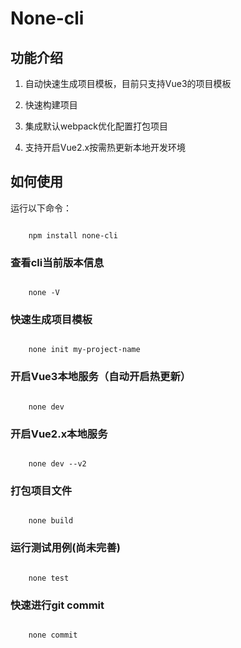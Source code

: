 # None-cli

## 功能介绍

1. 自动快速生成项目模板，目前只支持Vue3的项目模板

2. 快速构建项目

3. 集成默认webpack优化配置打包项目

4. 支持开启Vue2.x按需热更新本地开发环境

## 如何使用

运行以下命令： 

```

    npm install none-cli

```

### 查看cli当前版本信息

```

    none -V

```

### 快速生成项目模板

```

    none init my-project-name

```

### 开启Vue3本地服务（自动开启热更新）

```

    none dev

```

### 开启Vue2.x本地服务

```

    none dev --v2

```

### 打包项目文件

```

    none build

```

### 运行测试用例(尚未完善)

```

    none test

```

### 快速进行git commit

```

    none commit

```
